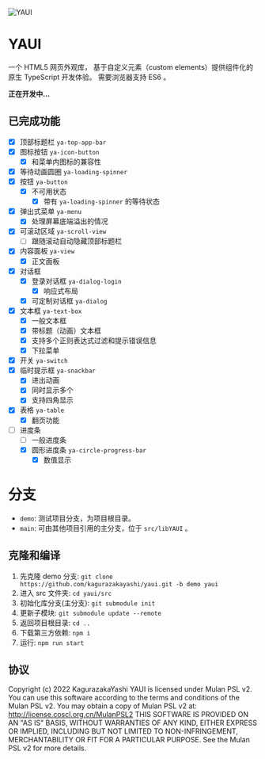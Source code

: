 ![YAUI](favicon.ico)

# YAUI

一个 HTML5 网页外观库，
基于自定义元素（custom elements）提供组件化的原生 TypeScript 开发体验。
需要浏览器支持 ES6 。

**正在开发中...**

## 已完成功能

- [x] 顶部标题栏 `ya-top-app-bar`
- [x] 图标按钮 `ya-icon-button`
  - [x] 和菜单内图标的兼容性
- [x] 等待动画圆圈 `ya-loading-spinner`
- [x] 按钮 `ya-button`
  - [x] 不可用状态
    - [x] 带有 `ya-loading-spinner` 的等待状态
- [x] 弹出式菜单 `ya-menu`
  - [x] 处理屏幕底端溢出的情况
- [x] 可滚动区域 `ya-scroll-view`
  - [ ] 跟随滚动自动隐藏顶部标题栏
- [x] 内容面板 `ya-view`
  - [x] 正文面板
- [x] 对话框
  - [x] 登录对话框 `ya-dialog-login`
    - [x] 响应式布局
  - [x] 可定制对话框 `ya-dialog`
- [x] 文本框 `ya-text-box`
  - [x] 一般文本框
  - [x] 带标题（动画）文本框
  - [x] 支持多个正则表达式过滤和提示错误信息
  - [x] 下拉菜单
- [x] 开关 `ya-switch`
- [x] 临时提示框 `ya-snackbar`
  - [x] 进出动画
  - [x] 同时显示多个
  - [x] 支持四角显示
- [x] 表格 `ya-table`
  - [x] 翻页功能
- [ ] 进度条
  - [ ] 一般进度条
  - [x] 圆形进度条 `ya-circle-progress-bar`
    - [x] 数值显示

# 分支

- `demo`: 测试项目分支，为项目根目录。
- `main`: 可由其他项目引用的主分支，位于 `src/libYAUI` 。

## 克隆和编译

1. 先克隆 demo 分支: `git clone https://github.com/kagurazakayashi/yaui.git -b demo yaui`
2. 进入 src 文件夹: `cd yaui/src`
3. 初始化库分支(主分支): `git submodule init`
4. 更新子模块: `git submodule update --remote`
5. 返回项目根目录: `cd ..`
6. 下载第三方依赖: `npm i`
7. 运行: `npm run start`

## 协议

Copyright (c) 2022 KagurazakaYashi YAUI is licensed under Mulan PSL v2. You can use this software according to the terms and conditions of the Mulan PSL v2. You may obtain a copy of Mulan PSL v2 at: http://license.coscl.org.cn/MulanPSL2 THIS SOFTWARE IS PROVIDED ON AN "AS IS" BASIS, WITHOUT WARRANTIES OF ANY KIND, EITHER EXPRESS OR IMPLIED, INCLUDING BUT NOT LIMITED TO NON-INFRINGEMENT, MERCHANTABILITY OR FIT FOR A PARTICULAR PURPOSE. See the Mulan PSL v2 for more details.
